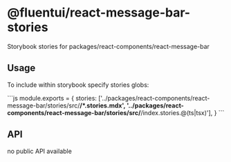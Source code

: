 # @fluentui/react-message-bar-stories

Storybook stories for packages/react-components/react-message-bar

## Usage

To include within storybook specify stories globs:

\`\`\`js
module.exports = {
stories: ['../packages/react-components/react-message-bar/stories/src/**/*.stories.mdx', '../packages/react-components/react-message-bar/stories/src/**/index.stories.@(ts|tsx)'],
}
\`\`\`

## API

no public API available
